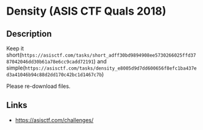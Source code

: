 # Density (ASIS CTF Quals 2018)

## Description
>>>
Keep it short(`https://asisctf.com/tasks/short_adff30bd9894908ee5730266025ffd3787042046dd30b61a78e6cc9cadd72191`) and simple(`https://asisctf.com/tasks/density_e8005d9d7dd600656f8efc1ba437ed3a41046b94c88d2dd170c42bc1d1467c7b`)

Please re-download files.
>>>

## Links
* https://asisctf.com/challenges/
